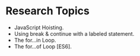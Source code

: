 # Research Topics

- JavaScript Hoisting.
- Using break & continue with a labeled statement.
- The for...in Loop.
- The for...of Loop [ES6].
